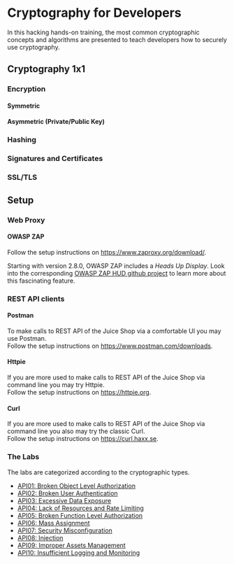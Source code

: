 # Cryptography for Developers

In this hacking hands-on training, the most common cryptographic concepts and algorithms are presented to teach developers how to securely use cryptography.  

## Cryptography 1x1

### Encryption

#### Symmetric

#### Asymmetric (Private/Public Key)

### Hashing

### Signatures and Certificates

### SSL/TLS

## Setup


### Web Proxy

#### OWASP ZAP

Follow the setup instructions on https://www.zaproxy.org/download/.  

Starting with version 2.8.0, OWASP ZAP includes a _Heads Up Display_. Look into the
corresponding [OWASP ZAP HUD github project](https://github.com/zaproxy/zap-hud) to learn more about this fascinating feature.

### REST API clients

#### Postman

To make calls to REST API of the Juice Shop via a comfortable UI you may use Postman.  
Follow the setup instructions on https://www.postman.com/downloads.

#### Httpie

If you are more used to make calls to REST API of the Juice Shop via command line you may try Httpie.  
Follow the setup instructions on https://httpie.org.

#### Curl

If you are more used to make calls to REST API of the Juice Shop via command line you also may try the classic Curl.  
Follow the setup instructions on https://curl.haxx.se.

### The Labs

The labs are categorized according to the cryptographic types.

* [API01: Broken Object Level Authorization](API01-Broken-Object-Level-Authorization/README.md)
* [API02: Broken User Authentication](API02-Broken-User-Authentication/README.md)
* [API03: Excessive Data Exposure](API03-Excessive-Data-Exposure/README.md)
* [API04: Lack of Resources and Rate Limiting](API04-Lack-of-Resources-and-Rate-Limiting/README.md)
* [API05: Broken Function Level Authorization](API05-Broken-Function-Level-Authorization/README.md)
* [API06: Mass Assignment](API06-Mass-Assignment/README.md)
* [API07: Security Misconfiguration](API07-Security-Misconfiguration/README.md)
* [API08: Injection](API08-Injection/README.md)
* [API09: Improper Assets Management](API09-Improper-Assets-Management/README.md)
* [API10: Insufficient Logging and Monitoring](API10-Insufficient-Logging-and-Monitoring/README.md)
